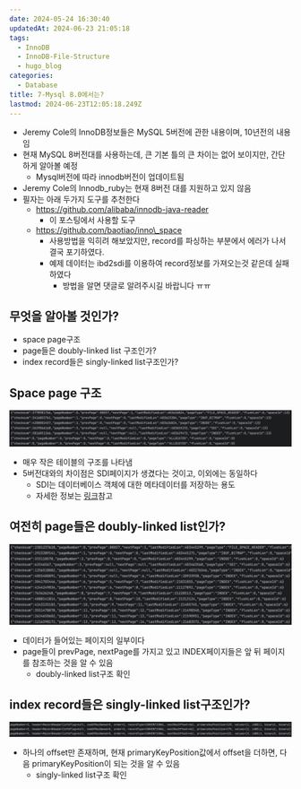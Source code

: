 ```yaml
---
date: 2024-05-24 16:30:40
updatedAt: 2024-06-23 21:05:18
tags:
  - InnoDB
  - InnoDB-File-Structure
  - hugo_blog
categories:
  - Database
title: 7-Mysql 8.0에서는?
lastmod: 2024-06-23T12:05:18.249Z
---
```

* Jeremy Cole의 InnoDB정보들은 MySQL 5버전에 관한 내용이며, 10년전의 내용임
* 현재 MySQL 8버전대를 사용하는데, 큰 기본 틀의 큰 차이는 없어 보이지만, 간단하게 알아볼 예정
  * Mysql버전에 따라 innodb버전이 업데이트됨
* Jeremy Cole의 Innodb\_ruby는 현재 8버전 대를 지원하고 있지 않음
* 필자는 아래 두가지 도구를 추천한다
  * https://github.com/alibaba/innodb-java-reader
    * 이 포스팅에서 사용할 도구
  * https://github.com/baotiao/inno\_space
    * 사용방법을 익히려 해보았지만, record를 파싱하는 부분에서 에러가 나서 결국 포기하였다.
    * 예제 데이터는 ibd2sdi를 이용하여 record정보를 가져오는것 같은데 실패하였다
      * 방법을 알면 댓글로 알려주시길 바랍니다 ㅠㅠ

## 무엇을 알아볼 것인가?

* space page구조
* page들은 doubly-linked list 구조인가?
* index record들은 singly-linked list구조인가?

## Space page 구조

![center](/image/real-resource-image/Pasted%20image%2020240524171103.png)

* 매우 작은 테이블의 구조를 나타냄
* 5버전대와의 차이점은 SDI페이지가 생겼다는 것이고, 이외에는 동일하다
  * SDI는 데이터베이스 객체에 대한 메타데이터를 저장하는 용도
  * 자세한 정보는 [링크](https://dev.mysql.com/doc/refman/8.0/en/serialized-dictionary-information.html)참고

## 여전히 page들은 doubly-linked list인가?

![](/image/real-resource-image/Pasted%20image%2020240524172057.png)

* 데이터가 들어있는 페이지의 일부이다
* page들이 prevPage, nextPage를 가지고 있고 INDEX페이지들은 앞 뒤 페이지를 참조하는 것을 알 수 있음
  * doubly-linked list구조 확인

## index record들은 singly-linked list구조인가?

![center](/image/real-resource-image/Pasted%20image%2020240524172847.png)

* 하나의 offset만 존재하며, 현재 primaryKeyPosition값에서 offset을 더하면, 다음 primaryKeyPosition이 되는 것을 알 수 있음
  * singly-linked list구조 확인
